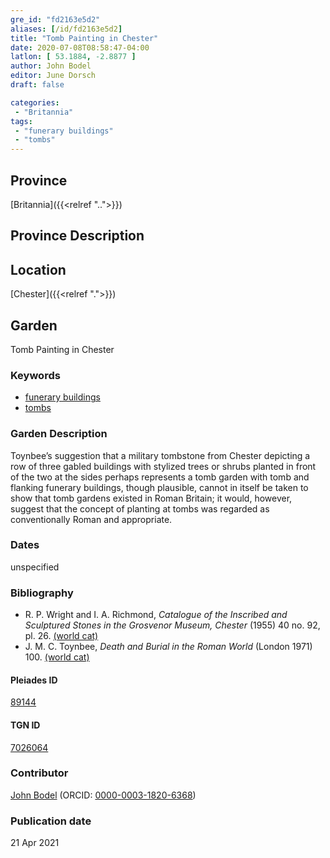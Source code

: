 ```yaml
---
gre_id: "fd2163e5d2"
aliases: [/id/fd2163e5d2]
title: "Tomb Painting in Chester"
date: 2020-07-08T08:58:47-04:00
latlon: [ 53.1884, -2.8877 ]
author: John Bodel
editor: June Dorsch
draft: false

categories:
 - "Britannia"
tags:
 - "funerary buildings"
 - "tombs"
---
```


## Province

[Britannia]({{<relref "..">}})  

## Province Description


## Location

[Chester]({{<relref ".">}})  

<!--### Location Description-->

<!-- LEAVE THIS BLANK FOR NOW -->

<!--## Sublocation-->

<!--
[AREA WITHIN LOCATION, LIKE “PALATINE HILL”](GEOREFERENCE LINK)
A sublocation is any area larger than an individual garden, but located within a location. I would always try to include a link to a controlled vocabulary here if possible. This ID may well be different from the Garden ID, e.g., Pompeii versus a Garden in one of the houses which has its own Pleiades ID.
-->

<!--### Sublocation Description-->

<!-- DESCRIPTION -->

## Garden

Tomb Painting in Chester

### Keywords

- [funerary buildings](http://vocab.getty.edu/page/aat/300005866)
- [tombs](http://vocab.getty.edu/page/aat/300005926)

### Garden Description

Toynbee’s suggestion that a military tombstone from Chester depicting a row of three gabled buildings with stylized trees or shrubs planted in front of the two at the sides perhaps represents a tomb garden with tomb and flanking funerary buildings, though plausible, cannot in itself be taken to show that tomb gardens existed in Roman Britain; it would, however, suggest that the concept of planting at tombs was regarded as conventionally Roman and appropriate.

<!-- ### Maps

### Plans

### Images-->

### Dates

unspecified

### Bibliography

* R. P. Wright and I. A. Richmond, *Catalogue of the Inscribed and Sculptured Stones in the Grosvenor Museum, Chester* (1955) 40 no. 92, pl. 26. [(world cat)](http://www.worldcat.org/oclc/500390411)
* J. M. C. Toynbee, *Death and Burial in the Roman World* (London 1971) 100. [(world cat)](http://www.worldcat.org/oclc/807342603)

<!--#### Periodo ID-->

<!-- [PERIODO_ID](https://pleiades.stoa.org/places/PLEIADES_ID) -->

#### Pleiades ID

[89144](https://pleiades.stoa.org/places/89144)

#### TGN ID

[7026064]( http://vocab.getty.edu/page/tgn/7026064)

### Contributor

[John Bodel](https://www.brown.edu/academics/history/people/john-bodel) (ORCID: [0000-0003-1820-6368](https://orcid.org/0000-0003-1820-6368))

### Publication date


21 Apr 2021

<!--### Related articles-->

<!-- Links to other related articles. Leave blank for now -->
